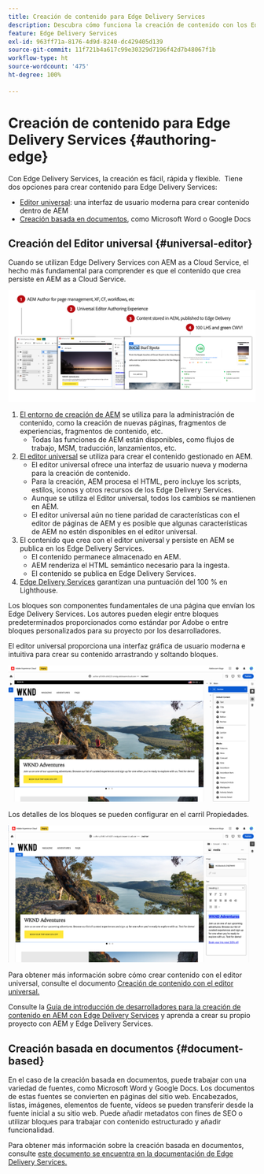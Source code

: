```yaml
---
title: Creación de contenido para Edge Delivery Services
description: Descubra cómo funciona la creación de contenido con los Edge Delivery Services y cómo crear contenido de AEM con los Edge Delivery Services.
feature: Edge Delivery Services
exl-id: 963ff71a-8176-4d9d-8240-dc429405d139
source-git-commit: 11f721b4a617c99e30329d7196f42d7b48067f1b
workflow-type: ht
source-wordcount: '475'
ht-degree: 100%

---
```



# Creación de contenido para Edge Delivery Services {#authoring-edge}

Con Edge Delivery Services, la creación es fácil, rápida y flexible.  Tiene dos opciones para crear contenido para Edge Delivery Services:

* [Editor universal](#universal-editor): una interfaz de usuario moderna para crear contenido dentro de AEM
* [Creación basada en documentos](#document-based), como Microsoft Word o Google Docs

## Creación del Editor universal {#universal-editor}

Cuando se utilizan Edge Delivery Services con AEM as a Cloud Service, el hecho más fundamental para comprender es que el contenido que crea persiste en AEM as a Cloud Service.

![Funcionamiento de la creación de AEM con Edge Delivery Services](assets/how-aem-edge-works.png)

1. [El entorno de creación de AEM](/help/sites-cloud/authoring/quick-start.md) se utiliza para la administración de contenido, como la creación de nuevas páginas, fragmentos de experiencias, fragmentos de contenido, etc.
   * Todas las funciones de AEM están disponibles, como flujos de trabajo, MSM, traducción, lanzamientos, etc.
1. [El editor universal](/help/sites-cloud/authoring/universal-editor/authoring.md) se utiliza para crear el contenido gestionado en AEM.
   * El editor universal ofrece una interfaz de usuario nueva y moderna para la creación de contenido.
   * Para la creación, AEM procesa el HTML, pero incluye los scripts, estilos, iconos y otros recursos de los Edge Delivery Services.
   * Aunque se utiliza el Editor universal, todos los cambios se mantienen en AEM.
   * El editor universal aún no tiene paridad de características con el editor de páginas de AEM y es posible que algunas características de AEM no estén disponibles en el editor universal.
1. El contenido que crea con el editor universal y persiste en AEM se publica en los Edge Delivery Services.
   * El contenido permanece almacenado en AEM.
   * AEM renderiza el HTML semántico necesario para la ingesta.
   * El contenido se publica en Edge Delivery Services.
1. [Edge Delivery Services](/help/edge/developer/keeping-it-100.md) garantizan una puntuación del 100 % en Lighthouse.

Los bloques son componentes fundamentales de una página que envían los Edge Delivery Services. Los autores pueden elegir entre bloques predeterminados proporcionados como estándar por Adobe o entre bloques personalizados para su proyecto por los desarrolladores.

El editor universal proporciona una interfaz gráfica de usuario moderna e intuitiva para crear su contenido arrastrando y soltando bloques.

![Arrastrar y soltar bloques en el Editor universal](assets/blocks.png)

Los detalles de los bloques se pueden configurar en el carril Propiedades.

![Configuración de propiedades de bloque](assets/block-properties.png)

Para obtener más información sobre cómo crear contenido con el editor universal, consulte el documento [Creación de contenido con el editor universal.](/help/sites-cloud/authoring/universal-editor/authoring.md)

Consulte la [Guía de introducción de desarrolladores para la creación de contenido en AEM con Edge Delivery Services](/help/edge/aem-authoring/edge-dev-getting-started.md) y aprenda a crear su propio proyecto con AEM y Edge Delivery Services.

## Creación basada en documentos  {#document-based}

En el caso de la creación basada en documentos, puede trabajar con una variedad de fuentes, como Microsoft Word y Google Docs. Los documentos de estas fuentes se convierten en páginas del sitio web. Encabezados, listas, imágenes, elementos de fuente, vídeos se pueden transferir desde la fuente inicial a su sitio web. Puede añadir metadatos con fines de SEO o utilizar bloques para trabajar con contenido estructurado y añadir funcionalidad.

Para obtener más información sobre la creación basada en documentos, consulte [este documento se encuentra en la documentación de Edge Delivery Services.](/help/edge/docs/authoring.md)

